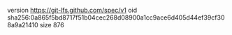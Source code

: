 version https://git-lfs.github.com/spec/v1
oid sha256:0a865f5bd8717f51b04cec268d08900a1cc9ace6d405d44ef39cf308a9a21410
size 876
